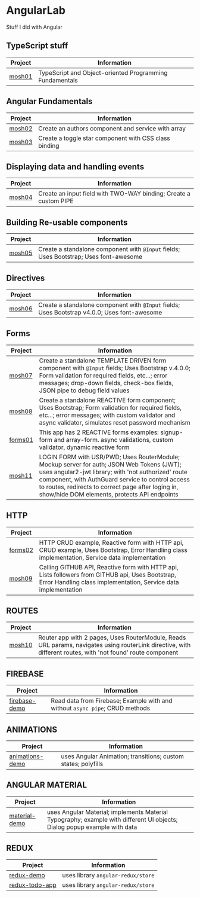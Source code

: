 # AngularLab
Stuff I did with Angular

## TypeScript stuff
Project | Information
--- | ---
[mosh01](https://github.com/rdquintas/AngularLab/tree/master/mosh01) | TypeScript and Object-oriented Programming Fundamentals


## Angular Fundamentals
Project | Information
--- | ---
[mosh02](https://github.com/rdquintas/AngularLab/tree/master/mosh02) | Create an authors component and service with array
[mosh03](https://github.com/rdquintas/AngularLab/tree/master/mosh03) | Create a toggle star component with CSS class binding


## Displaying data and handling events
Project | Information
--- | ---
[mosh04](https://github.com/rdquintas/AngularLab/tree/master/mosh04) | Create an input field with TWO-WAY binding; Create a custom PIPE


## Building Re-usable components
Project | Information
--- | ---
[mosh05](https://github.com/rdquintas/AngularLab/tree/master/mosh05) | Create a standalone component with `@Input` fields; Uses Bootstrap; Uses font-awesome


## Directives
Project | Information
--- | ---
[mosh06](https://github.com/rdquintas/AngularLab/tree/master/mosh06) | Create a standalone component with `@Input` fields; Uses Bootstrap v4.0.0; Uses font-awesome

## Forms
Project | Information
--- | ---
[mosh07](https://github.com/rdquintas/AngularLab/tree/master/mosh07) | Create a standalone TEMPLATE DRIVEN form component with `@Input` fields; Uses Bootstrap v.4.0.0; Form validation for required fields, etc...; error messages; drop-down fields, check-box fields, JSON pipe to debug field values
[mosh08](https://github.com/rdquintas/AngularLab/tree/master/mosh08) | Create a standalone REACTIVE form component; Uses Bootstrap; Form validation for required fields, etc...; error messages; with custom validator and async validator, simulates reset password mechanism
[forms01](https://github.com/rdquintas/AngularLab/tree/master/forms01) | This app has 2 REACTIVE forms examples: signup-form and array-form. async validations, custom validator, dynamic reactive form
[mosh11](https://github.com/rdquintas/AngularLab/tree/master/mosh11) | LOGIN FORM with USR/PWD; Uses RouterModule; Mockup server for auth; JSON Web Tokens (JWT); uses angular2-jwt library; with 'not authorized' route component, with AuthGuard service to control access to routes, redirects to correct page after loging in, show/hide DOM elements, protects API endpoints

## HTTP
Project | Information
--- | ---
[forms02](https://github.com/rdquintas/AngularLab/tree/master/forms02) | HTTP CRUD example, Reactive form with HTTP api, CRUD example, Uses Bootstrap, Error Handling class implementation, Service data implementation
[mosh09](https://github.com/rdquintas/AngularLab/tree/master/mosh09) | Calling GITHUB API, Reactive form with HTTP api, Lists followers from GITHUB api, Uses Bootstrap, Error Handling class implementation, Service data implementation

## ROUTES
Project | Information
--- | ---
[mosh10](https://github.com/rdquintas/AngularLab/tree/master/mosh10) | Router app with 2 pages, Uses RouterModule, Reads URL params, navigates using routerLink directive, with different routes, with 'not found' route component

## FIREBASE
Project | Information
--- | ---
[firebase-demo](https://github.com/rdquintas/AngularLab/tree/master/firebase-demo) | Read data from Firebase; Example with and without `async pipe`; CRUD methods


## ANIMATIONS
Project | Information
--- | ---
[animations-demo](https://github.com/rdquintas/AngularLab/tree/master/animations-demo) | uses Angular Animation; transitions; custom states; polyfills

## ANGULAR MATERIAL
Project | Information
--- | ---
[material-demo](https://github.com/rdquintas/AngularLab/tree/master/material-demo) | uses Angular Material; implements Material Typography; example with different UI objects; Dialog popup example with data

## REDUX
Project | Information
--- | ---
[redux-demo](https://github.com/rdquintas/AngularLab/tree/master/redux-demo) | uses library `angular-redux/store`
[redux-todo-app](https://github.com/rdquintas/AngularLab/tree/master/redux-todo-app) | uses library `angular-redux/store`